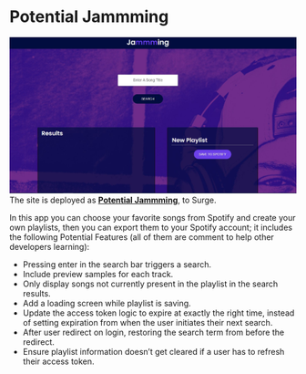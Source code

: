# Potential Jammming
![Potential Jammming Screenshot](https://github.com/LeticiaPerdomenico/Potential-Jammming--with-Potential-Features-/blob/main/public/jammming.jpg)
The site is deployed as **[Potential Jammming](https://potentialjammming.surge.sh/)**, to Surge.


In this app you can choose your favorite songs from Spotify and create your own playlists, then you can export them to your Spotify account; it includes the following Potential Features (all of them are comment to help other developers learning):

- Pressing enter in the search bar triggers a search.
- Include preview samples for each track.
- Only display songs not currently present in the playlist in the search results.
- Add a loading screen while playlist is saving.
- Update the access token logic to expire at exactly the right time, instead of setting expiration from when the user initiates their next search.
- After user redirect on login, restoring the search term from before the redirect.
- Ensure playlist information doesn’t get cleared if a user has to refresh their access token.
